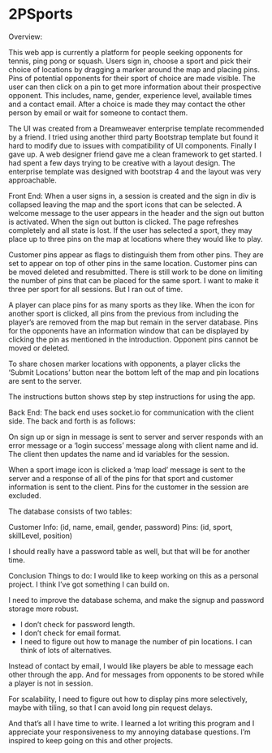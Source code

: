 # 2PSports
Overview:

This web app is currently a platform for people seeking opponents for tennis, ping pong or squash.  Users sign in, choose a sport and pick their choice of locations by dragging a marker around the map and placing pins. Pins of potential opponents for their sport of choice are made visible. The user can then click on a pin to get more information about their prospective opponent. This includes, name, gender, experience level, available times and a contact email. After a choice is made they may contact the  other person by email or wait for someone to contact them.

The UI was created from a Dreamweaver enterprise template recommended by a friend. I tried using another third party Bootstrap template but found it hard to modify due to issues with compatibility of UI components. Finally I gave up. A web designer friend gave me a clean framework to get started. I had spent a few days trying to be creative with a layout design.  The enterprise template was designed with bootstrap 4 and the layout was very approachable.

Front End: 
When a user signs in, a session is created and the sign in div is collapsed leaving the map and the sport icons that can be selected. A welcome message to the user appears in the header and the sign out button is activated. When the sign out button is clicked. The page refreshes completely and all state is lost. If the user has selected a sport, they may place up to three pins on the map at locations where they would like to play.  

Customer pins appear as flags to distinguish them from other pins. They are set to appear on top of other pins in the same location. Customer pins can be moved deleted and resubmitted. There is still work to be done on limiting the number of pins that can be placed for the same sport.  I want to make it three per sport for all sessions. But I ran out of time.

A player can place pins for as many sports as they like. When the icon for another sport is clicked, all pins from the previous from including the player’s are removed from the map but remain in the server database. Pins for the opponents have an information window that can be displayed by clicking the pin as mentioned in the introduction. Opponent pins cannot be moved or deleted.

To share chosen marker locations with opponents, a player clicks the ‘Submit Locations’ button near the bottom left of the map and pin locations are sent to the server. 

The instructions button shows step by step instructions for using the app.

Back End:
The back end uses socket.io for communication with the client side. The back and forth is as follows:

On sign up or sign in message is sent to server and server responds with an error message or a ‘login success’ message along with client name and id. The client then updates the name and id variables for the session.

When a sport image icon is clicked a ‘map load’ message is sent to the server and a response of all of the pins for that sport and customer information is sent to the client. Pins for the customer in the session are excluded.

The database consists of two tables:

Customer Info: (id, name, email, gender, password)
Pins: (id, sport, skillLevel, position)

I should really have a password table as well, but that will be for another time.

Conclusion Things to do:
I would like to keep working on this as a personal project. I think I’ve got something I can build on. 

I need to improve the database schema, and make the signup and password storage more robust. 
-	I don’t check for password length.
-	I don’t check for email format. 
-	I need to figure out how to manage the number of pin locations. I can think of lots of alternatives.

Instead of contact by email, I would like players be able to message each other through the app. And for messages from opponents to be stored while a player is not in session.

For scalability, I need to figure out how to display pins more selectively, maybe with tiling, so that I can avoid long pin request delays.

And that’s all I have time to write. I learned a lot writing this program and I appreciate your responsiveness to my annoying database questions. I’m inspired to keep going on this and other projects. 

